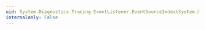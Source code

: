 ```yaml
---
uid: System.Diagnostics.Tracing.EventListener.EventSourceIndex(System.Diagnostics.Tracing.EventSource)
internalonly: False
---
```

